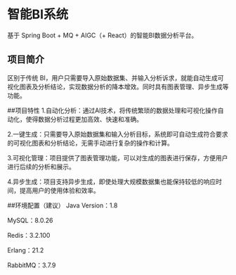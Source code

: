 # 智能BI系统

基于 Spring Boot + MQ + AIGC（+ React）的智能BI数据分析平台。

## 项目简介
区别于传统 BI，用户只需要导入原始数据集、并输入分析诉求，就能自动生成可视化图表及分析结论，实现数据分析的降本增效。同时具有图表管理、异步生成等功能。

##项目特性
1.自动化分析：通过AI技术，将传统繁琐的数据处理和可视化操作自动化，使得数据分析过程更加高效、快速和准确。

2.一键生成：只需要导入原始数据集和输入分析目标，系统即可自动生成符合要求的可视化图表和分析结论，无需手动进行复杂的操作和计算。

3.可视化管理：项目提供了图表管理功能，可以对生成的图表进行保存，方便用户进行后续的分析和展示。

4.异步生成：项目支持异步生成，即使处理大规模数据集也能保持较低的响应时间，提高用户的使用体验和效率。

##环境配置（建议）
Java Version：1.8

MySQL：8.0.26

Redis：3.2.100

Erlang：21.2

RabbitMQ：3.7.9



